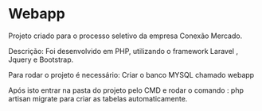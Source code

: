 # Webapp
Projeto criado para o processo seletivo da empresa Conexão Mercado.

Descrição:
Foi desenvolvido em PHP, utilizando o framework Laravel , Jquery e Bootstrap.

Para rodar o projeto é necessário:
Criar o banco MYSQL chamado webapp

Após isto entrar na pasta do projeto pelo CMD e rodar o comando : php artisan migrate para criar as tabelas automaticamente.
